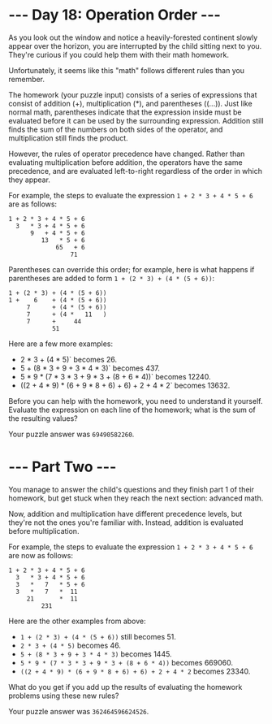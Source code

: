 # --- Day 18: Operation Order ---

As you look out the window and notice a heavily-forested continent slowly appear over the horizon, you are interrupted by the child sitting next to you. They're curious if you could help them with their math homework.

Unfortunately, it seems like this "math" follows different rules than you remember.

The homework (your puzzle input) consists of a series of expressions that consist of addition (+), multiplication (*), and parentheses ((...)). Just like normal math, parentheses indicate that the expression inside must be evaluated before it can be used by the surrounding expression. Addition still finds the sum of the numbers on both sides of the operator, and multiplication still finds the product.

However, the rules of operator precedence have changed. Rather than evaluating multiplication before addition, the operators have the same precedence, and are evaluated left-to-right regardless of the order in which they appear.

For example, the steps to evaluate the expression `1 + 2 * 3 + 4 * 5 + 6` are as follows:

```
1 + 2 * 3 + 4 * 5 + 6
  3   * 3 + 4 * 5 + 6
      9   + 4 * 5 + 6
         13   * 5 + 6
             65   + 6
                 71
```

Parentheses can override this order; for example, here is what happens if parentheses are added to form `1 + (2 * 3) + (4 * (5 + 6))`:

```
1 + (2 * 3) + (4 * (5 + 6))
1 +    6    + (4 * (5 + 6))
     7      + (4 * (5 + 6))
     7      + (4 *   11   )
     7      +     44
            51
```

Here are a few more examples:

 - 2 * 3 + (4 * 5)` becomes 26.
 - 5 + (8 * 3 + 9 + 3 * 4 * 3)` becomes 437.
 - 5 * 9 * (7 * 3 * 3 + 9 * 3 + (8 + 6 * 4))` becomes 12240.
 - ((2 + 4 * 9) * (6 + 9 * 8 + 6) + 6) + 2 + 4 * 2` becomes 13632.

Before you can help with the homework, you need to understand it yourself. Evaluate the expression on each line of the homework; what is the sum of the resulting values?

Your puzzle answer was `69490582260`.

# --- Part Two ---

You manage to answer the child's questions and they finish part 1 of their homework, but get stuck when they reach the next section: advanced math.

Now, addition and multiplication have different precedence levels, but they're not the ones you're familiar with. Instead, addition is evaluated before multiplication.

For example, the steps to evaluate the expression `1 + 2 * 3 + 4 * 5 + 6` are now as follows:
 
```
1 + 2 * 3 + 4 * 5 + 6
  3   * 3 + 4 * 5 + 6
  3   *   7   * 5 + 6
  3   *   7   *  11
     21       *  11
         231
```

Here are the other examples from above:

 - `1 + (2 * 3) + (4 * (5 + 6))` still becomes 51.
 - `2 * 3 + (4 * 5)` becomes 46.
 - `5 + (8 * 3 + 9 + 3 * 4 * 3)` becomes 1445.
 - `5 * 9 * (7 * 3 * 3 + 9 * 3 + (8 + 6 * 4))` becomes 669060.
 - `((2 + 4 * 9) * (6 + 9 * 8 + 6) + 6) + 2 + 4 * 2` becomes 23340.

What do you get if you add up the results of evaluating the homework problems using these new rules?

Your puzzle answer was `362464596624526`.

